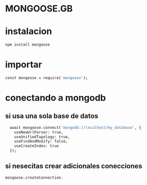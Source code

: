 # MONGOOSE.__GB__
# instalacion 
```bash
npm install mongoose
```
# importar
```bash
const mongoose = require('mongoose');
```
# conectando a mongodb
## si usa una sola base de datos
```bash
  await mongoose.connect('mongodb://localhost/my_database', {
    useNewUrlParser: true,
    useUnifiedTopology: true,
    useFindAndModify: false,
    useCreateIndex: true
  });
```
## si nesecitas crear adicionales conecciones
```bash
mongoose.createConnection.
```

